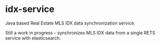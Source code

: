 # idx-service
Java based Real Estate MLS IDX data synchronization service. 

Still a work in progress - synchronizes MLS IDX data from a single RETS service with elasticsearch.

